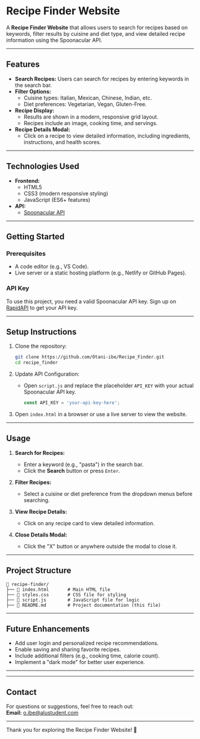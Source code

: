 # Recipe Finder Website

A **Recipe Finder Website** that allows users to search for recipes based on keywords, filter results by cuisine and diet type, and view detailed recipe information using the Spoonacular API.

---

## Features

- **Search Recipes:** Users can search for recipes by entering keywords in the search bar.
- **Filter Options:**
  - Cuisine types: Italian, Mexican, Chinese, Indian, etc.
  - Diet preferences: Vegetarian, Vegan, Gluten-Free.
- **Recipe Display:**
  - Results are shown in a modern, responsive grid layout.
  - Recipes include an image, cooking time, and servings.
- **Recipe Details Modal:**
  - Click on a recipe to view detailed information, including ingredients, instructions, and health scores.

---

## Technologies Used

- **Frontend:**
  - HTML5
  - CSS3 (modern responsive styling)
  - JavaScript (ES6+ features)
- **API:**
  - [Spoonacular API](https://spoonacular.com/food-api)

---

## Getting Started

### Prerequisites
- A code editor (e.g., VS Code).
- Live server or a static hosting platform (e.g., Netlify or GitHub Pages).

### API Key
To use this project, you need a valid Spoonacular API key. Sign up on [RapidAPI](https://rapidapi.com/) to get your API key.

---

## Setup Instructions

1. Clone the repository:
   ```bash
   git clone https://github.com/Otani-ibe/Recipe_Finder.git
   cd recipe_finder
   ```

2. Update API Configuration:
   - Open `script.js` and replace the placeholder `API_KEY` with your actual Spoonacular API key.
     ```javascript
     const API_KEY = 'your-api-key-here';
     ```

3. Open `index.html` in a browser or use a live server to view the website.

---

## Usage

1. **Search for Recipes:**
   - Enter a keyword (e.g., "pasta") in the search bar.
   - Click the **Search** button or press `Enter`.

2. **Filter Recipes:**
   - Select a cuisine or diet preference from the dropdown menus before searching.

3. **View Recipe Details:**
   - Click on any recipe card to view detailed information.

4. **Close Details Modal:**
   - Click the "X" button or anywhere outside the modal to close it.

---

## Project Structure

```plaintext
📁 recipe-finder/
├── 📄 index.html       # Main HTML file
├── 📄 styles.css       # CSS file for styling
├── 📄 script.js        # JavaScript file for logic
├── 📄 README.md        # Project documentation (this file)
```

---

## Future Enhancements

- Add user login and personalized recipe recommendations.
- Enable saving and sharing favorite recipes.
- Include additional filters (e.g., cooking time, calorie count).
- Implement a "dark mode" for better user experience.

---

---

## Contact

For questions or suggestions, feel free to reach out:  
**Email:** o.ibe@alustudent.com  


--- 

Thank you for exploring the Recipe Finder Website! 🌟